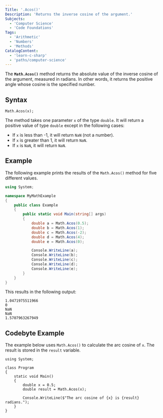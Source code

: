 ```yaml
---
Title: '.Acos()'
Description: 'Returns the inverse cosine of the argument.'
Subjects:
  - 'Computer Science'
  - 'Code Foundations'
Tags:
  - 'Arithmetic'
  - 'Numbers'
  - 'Methods'
CatalogContent:
  - 'learn-c-sharp'
  - 'paths/computer-science'
---
```


The **`Math.Acos()`** method returns the absolute value of the inverse cosine of the argument, measured in radians. In other words, it returns the positive angle whose cosine is the specified number.

## Syntax

```pseudo
Math.Acos(x);
```

The method takes one parameter `x` of the type `double`. It will return a positive value of type `double` except in the following cases:

- If `x` is less than -1, it will return `NaN` (not a number).
- If `x` is greater than 1, it will return `NaN`.
- If `x` is `NaN`, it will return `NaN`.

## Example

The following example prints the results of the `Math.Acos()` method for five different values.

```cs
using System;

namespace MyMathExample
{
    public class Example
    {
        public static void Main(string[] args)
        {
            double a = Math.Acos(0.5);
            double b = Math.Acos(1);
            double c = Math.Acos(-2);
            double d = Math.Acos(4);
            double e = Math.Acos(0);

            Console.WriteLine(a);
            Console.WriteLine(b);
            Console.WriteLine(c);
            Console.WriteLine(d);
            Console.WriteLine(e);
        }
    }
}
```

This results in the following output:

```shell
1.0471975511966
0
NaN
NaN
1.5707963267949
```

## Codebyte Example

The example below uses `Math.Acos()`  to calculate the arc cosine of `x`. The result is stored in the `result` variable.

```codebyte/csharp
using System;

class Program
{
    static void Main()
    {
        double x = 0.5;
        double result = Math.Acos(x);
        
        Console.WriteLine($"The arc cosine of {x} is {result} radians.");
    }
}
```
